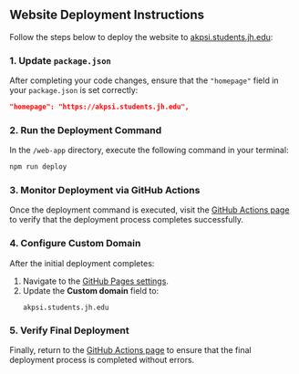 ## Website Deployment Instructions

Follow the steps below to deploy the website to [akpsi.students.jh.edu](https://akpsi.students.jh.edu):

### 1. Update `package.json`

After completing your code changes, ensure that the `"homepage"` field in your `package.json` is set correctly:

```json
"homepage": "https://akpsi.students.jh.edu",
```

### 2. Run the Deployment Command

In the `/web-app` directory, execute the following command in your terminal:

```bash
npm run deploy
```

### 3. Monitor Deployment via GitHub Actions

Once the deployment command is executed, visit the [GitHub Actions page](https://github.com/akpsi-jhu/rho-psi-website-v1/actions) to verify that the deployment process completes successfully.

### 4. Configure Custom Domain

After the initial deployment completes:

1. Navigate to the [GitHub Pages settings](https://github.com/akpsi-jhu/rho-psi-website-v1/settings/pages).
2. Update the **Custom domain** field to:
   ```
   akpsi.students.jh.edu
   ```

### 5. Verify Final Deployment

Finally, return to the [GitHub Actions page](https://github.com/akpsi-jhu/rho-psi-website-v1/actions) to ensure that the final deployment process is completed without errors.
